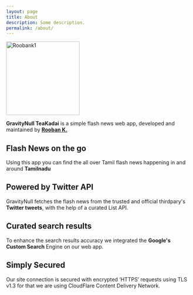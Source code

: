 ```yaml
---
layout: page
title: About
description: Some description.
permalink: /about/
---
```


<img class="img-rounded" src="https://cdn.glitch.com/e68e9bfc-04e8-4acb-91fc-4381e1c60480%2F9eiC-ks7_400x400.jpg?v=1620982926663" alt="Roobank1" width="200">

**GravityNull TeaKadai** is a simple flash news web app, developed and maintained by [**Rooban K.**](https://fb.com/roobenk)  

Flash News on the go
--------------------

Using this app you can find the all over Tamil flash news happening in and around **Tamilnadu**  


Powered by Twitter API
----------------------

GravityNull fetches the flash news from the trusted and official thirdpary's **Twitter tweets**, with the help of a curated List API.  


Curated search results
----------------------

To enhance the search results accuracy we integrated the **Google's Custom Search** Engine on our web app.  


Simply Secured
--------------

Our site connection is secured with encrypted ‘HTTPS’ requests using TLS v1.3 for that we are using CloudFlare Content Delivery Network.  

